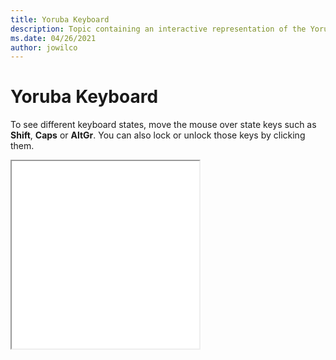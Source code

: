 ```yaml
--- 
title: Yoruba Keyboard 
description: Topic containing an interactive representation of the Yoruba Keyboard 
ms.date: 04/26/2021 
author: jowilco 
--- 
```

 
# Yoruba Keyboard 
 
To see different keyboard states, move the mouse over state keys such as **Shift**, **Caps** or **AltGr**. You can also lock or unlock those keys by clicking them. 
 
<iframe src="kbdyba.html" height="300"></iframe> 
